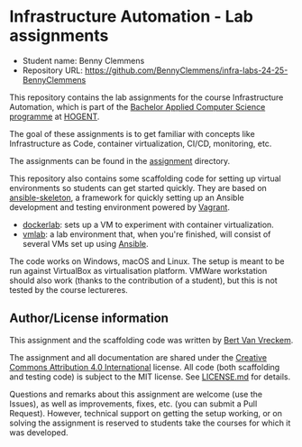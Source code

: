 # Infrastructure Automation - Lab assignments

- Student name: Benny Clemmens
- Repository URL: <https://github.com/BennyClemmens/infra-labs-24-25-BennyClemmens>

This repository contains the lab assignments for the course Infrastructure Automation, which is part of the [Bachelor Applied Computer Science programme](https://www.hogent.be/opleidingen/bachelors/toegepaste-informatica/) at [HOGENT](https://www.hogent.be/).

The goal of these assignments is to get familiar with concepts like Infrastructure as Code, container virtualization, CI/CD, monitoring, etc.

The assignments can be found in the [assignment](assignment/) directory.

This repository also contains some scaffolding code for setting up virtual environments so students can get started quickly. They are based on [ansible-skeleton](https://github.com/bertvv/ansible-skeleton), a framework for quickly setting up an Ansible development and testing environment powered by [Vagrant](https://vagrantup.com).

- [dockerlab](dockerlab/): sets up a VM to experiment with container virtualization.
- [vmlab](vmlab/): a lab environment that, when you're finished, will consist of several VMs set up using [Ansible](https://www.ansible.com/).

The code works on Windows, macOS and Linux. The setup is meant to be run against VirtualBox as virtualisation platform. VMWare workstation should also work (thanks to the contribution of a student), but this is not tested by the course lectureres.

## Author/License information

This assignment and the scaffolding code was written by [Bert Van Vreckem](https://github.com/bertvv/).

The assignment and all documentation are shared under the [Creative Commons Attribution 4.0 International](http://creativecommons.org/licenses/by/4.0/) license. All code (both scaffolding and testing code) is subject to the MIT license. See [LICENSE.md](LICENSE.md) for details.

Questions and remarks about this assignment are welcome (use the Issues), as well as improvements, fixes, etc. (you can submit a Pull Request). However, technical support on getting the setup working, or on solving the assignment is reserved to students take the courses for which it was developed.
